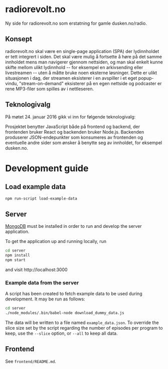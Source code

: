 # radiorevolt.no

Ny side for radiorevolt.no som erstatning for gamle dusken.no/radio.

## Konsept

radiorevolt.no skal være en single-page application (SPA) der lydinnholdet er tett integrert i siden. Det skal være mulig å fortsette å høre på det samme innholdet mens man navigerer gjennom nettsiden, og man skal enkelt kunne skifte mellom ulikt lydinnhold -- for eksempel en arkivsending eller livestreamen -- uten å måtte bruke noen eksterne løsninger. Dette er ulikt situasjonen i dag, der streamen eksisterer i en avspiller i et eget popup-vindu, "stream-on-demand" eksisterer på en egen nettside og podcaster er rene MP3-filer som spilles av i nettleseren.

## Teknologivalg

På møtet 24. januar 2016 gikk vi inn for følgende teknologivalg:

Prosjektet benytter JavaScript både på frontend og backend, der frontenden bruker React og backenden bruker Node.js. Backenden produserer JSON-endepunkter som konsumeres av frontenden og eventuelle andre sider som ønsker å benytte seg av innholdet, for eksempel dusken.no.


# Development guide
## Load example data
```bash
npm run-script load-example-data
```

## Server
[MongoDB](https://www.mongodb.org/downloads) must be installed in order to run and develop the server application.

To get the application up and running locally, run

```bash
cd server
npm install
npm start
```
and visit http://localhost:3000

### Example data from the server
A script has been created to fetch example data to be used during development. It may be run as follows:

```bash
cd server
./node_modules/.bin/babel-node download_dummy_data.js
```


The data will be written to a file named `example_data.json`. To override the slice size set by the script regarding the number of episodes per program to keep, use the `--slice` option, or `--all` to keep all data.

## Frontend

See `frontend/README.md`.